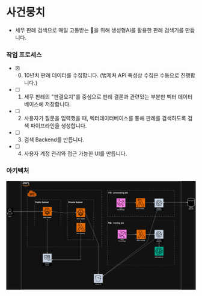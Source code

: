 # 사건뭉치
- 세무 판례 검색으로 매일 고통받는 💩을 위해 생성형AI를 활용한 판례 검색기를 만듭니다.

### 작업 프로세스
- [X] 0. 10년치 판례 데이터를 수집합니다. (법제처 API 특성상 수집은 수동으로 진행합니다.)
- [ ] 1. 세무 판례의 "판결요지"를 중심으로 판례 결론과 관련있는 부분만 벡터 데이터베이스에 저장합니다.
- [ ] 2. 사용자가 질문을 입력했을 때, 벡터데이터베이스를 통해 판례를 검색하도록 검색 파이프라인을 생성합니다.
- [ ] 3. 검색 Backend를 만듭니다.
- [ ] 4. 사용자 계정 관리와 접근 가능한 UI를 만듭니다.

### 아키텍처
<p align="center">
  <img src="./doc/architecture/architecture_v0.1.png">
</p>